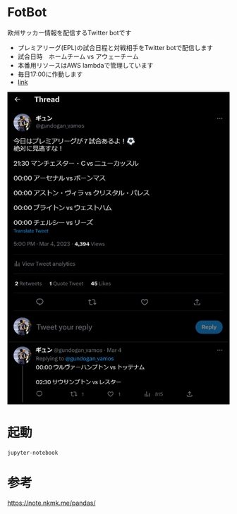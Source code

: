# FotBot
欧州サッカー情報を配信するTwitter botです

- プレミアリーグ(EPL)の試合日程と対戦相手をTwitter botで配信します
- 試合日時　ホームチーム vs アウェーチーム
- 本番用リソースはAWS lambdaで管理しています
- 毎日17:00に作動します
- [link](https://twitter.com/gundogan_vamos/status/1631927541996081153?s=46&t=BowfmUcWj0TK6I1rA1lSHQ)

![matchday.ipynb](images/matchday.png)

# 起動
```
jupyter-notebook
```

# 参考
https://note.nkmk.me/pandas/
